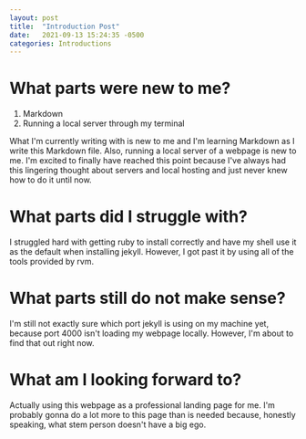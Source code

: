 ```yaml
---
layout: post
title:  "Introduction Post"
date:   2021-09-13 15:24:35 -0500
categories: Introductions
---
```


# What parts were new to me?
1. Markdown
2. Running a local server through my terminal

What I'm currently writing with is new to me and I'm learning Markdown as I write this Markdown file. Also, running a local server of a webpage is new to me. I'm excited to finally have reached this point because I've always had this lingering thought about servers and local hosting and just never knew how to do it until now.

# What parts did I struggle with?
I struggled hard with getting ruby to install correctly and have my shell use it as the default when installing jekyll. However, I got past it by using all of the tools provided by rvm.

# What parts still do not make sense?
I'm still not exactly sure which port jekyll is using on my machine yet, because port 4000 isn't loading my webpage locally. However, I'm about to find that out right now.

# What am I looking forward to?
Actually using this webpage as a professional landing page for me. I'm probably gonna do a lot more to this page than is needed because, honestly speaking, what stem person doesn't have a big ego.
